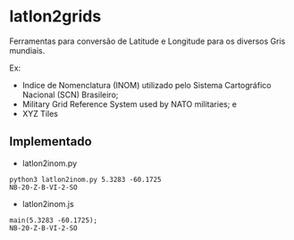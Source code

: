 # latlon2grids
Ferramentas para conversão de Latitude e Longitude para os diversos Gris mundiais. 

Ex: 
* Indice de Nomenclatura (INOM) utilizado pelo Sistema Cartográfico Nacional (SCN) Brasileiro;
* Military Grid Reference System used by NATO militaries; e 
* XYZ Tiles

## Implementado
* latlon2inom.py
```
python3 latlon2inom.py 5.3283 -60.1725
NB-20-Z-B-VI-2-SO
```
* latlon2inom.js
```
main(5.3283 -60.1725); 
NB-20-Z-B-VI-2-SO
```
